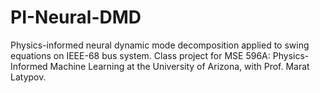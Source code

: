 # PI-Neural-DMD
Physics-informed neural dynamic mode decomposition applied to swing equations on IEEE-68 bus system. Class project for MSE 596A: Physics-Informed Machine Learning at the University of Arizona, with Prof. Marat Latypov.
